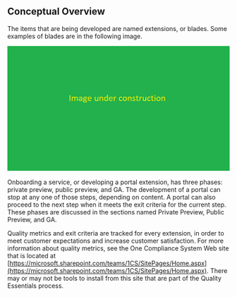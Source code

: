 <a name="portalfxExtensionsForProgramManagersOverview"></a>
<!-- link to this document is [portalfx-extensions-forProgramManagers-overview.md]()
-->

## Conceptual Overview

The items that are being developed are named extensions, or blades.  Some examples of blades are in the following image.

![alt-text](../media/placeholder-image.png  "placeholder image")

Onboarding a service, or developing a portal extension, has three phases: private preview, public preview, and GA.  The development of a portal can stop at any one of those steps, depending on content.  A portal can also proceed to the next step when it meets the exit criteria for the current step. These phases are discussed in the sections named Private Preview, Public Preview, and GA.

Quality metrics and exit criteria are tracked for every extension, in order to meet customer expectations and increase customer satisfaction. For more information about quality metrics, see the One Compliance System Web site that is located at [https://microsoft.sharepoint.com/teams/1CS/SitePages/Home.aspx](https://microsoft.sharepoint.com/teams/1CS/SitePages/Home.aspx). There may or may not be tools to install from this site that are part of the Quality Essentials process.
